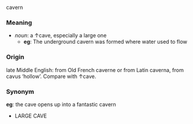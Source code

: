 cavern
### Meaning
+ _noun_: a ↑cave, especially a large one
	+ __eg__: The underground cavern was formed where water used to flow

### Origin

late Middle English: from Old French caverne or from Latin caverna, from cavus ‘hollow’. Compare with ↑cave.

### Synonym

__eg__: the cave opens up into a fantastic cavern

+ LARGE CAVE


